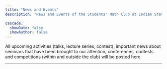 ```yaml
---
title: "News and Events"
description: "News and Events of the Students' Math Club at Indian Statistical Institute, Bangalore."

cascade:
  showDate: false
  showAuthor: false
---
```


All upcoming activities (talks, lecture series, contest), important news about seminars that have been brought to our attention, conferences, contests and competitions (within and outside the club) will be posted here.

---
